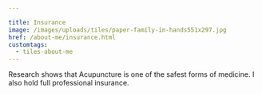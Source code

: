 ```yaml
---

title: Insurance
image: /images/uploads/tiles/paper-family-in-hands551x297.jpg
href: /about-me/insurance.html
customtags:
  - tiles-about-me
---
```

Research shows that Acupuncture is one of the safest forms of medicine.  I also hold full professional insurance.
